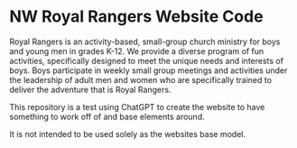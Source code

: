 # NW Royal Rangers Website Code

Royal Rangers is an activity-based, small-group church ministry for boys and young men in grades K-12. We provide a diverse program of fun activities, specifically designed to meet the unique needs and interests of boys. Boys participate in weekly small group meetings and activities under the leadership of adult men and women who are specifically trained to deliver the adventure that is Royal Rangers.

This repository is a test using ChatGPT to create the website to have something to work off of and base elements around. 

It is not intended to be used solely as the websites base model.